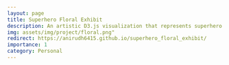 ```yaml
---
layout: page
title: Superhero Floral Exhibit 
description: An artistic D3.js visualization that represents superhero traits as floral patterns.Petal shape, size, and count encode gender, intelligence, and strength respectively.
img: assets/img/project/floral.png"
redirect: https://anirudh6415.github.io/superhero_floral_exhibit/
importance: 1
category: Personal
---
```


